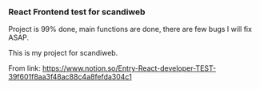 ### React Frontend test for scandiweb

Project is 99% done, main functions are done, there are few bugs I will fix ASAP.

This is my project for scandiweb.

From link: https://www.notion.so/Entry-React-developer-TEST-39f601f8aa3f48ac88c4a8fefda304c1
